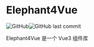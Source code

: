 # Elephant4Vue
![GitHub](https://img.shields.io/github/license/nnjjjcc/Elephant4Vue?style=flat-square)![GitHub last commit](https://img.shields.io/github/last-commit/nnjjjcc/Elephant4Vue?style=flat-square)

Elephant4Vue 是一个 Vue3 组件库
